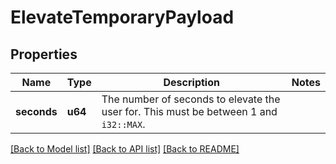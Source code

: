 # ElevateTemporaryPayload

## Properties

Name | Type | Description | Notes
------------ | ------------- | ------------- | -------------
**seconds** | **u64** | The number of seconds to elevate the user for.  This must be between 1 and `i32::MAX`. | 

[[Back to Model list]](../README.md#documentation-for-models) [[Back to API list]](../README.md#documentation-for-api-endpoints) [[Back to README]](../README.md)


